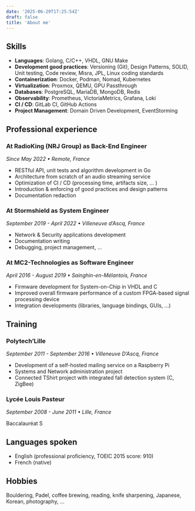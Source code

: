 ```yaml
---
date: '2025-06-29T17:25:54Z'
draft: false
title: 'About me'
---
```


## Skills

- **Languages**: Golang, C/C++, VHDL, GNU Make
- **Development good practices**: Versioning (Git), Design Patterns, SOLID, Unit testing, Code review, Misra, JPL, Linux coding standards
- **Containerization**: Docker, Podman, Nomad, Kubernetes
- **Virtualization**: Proxmox, QEMU, GPU Passthrough
- **Databases**: PostgreSQL, MariaDB, MongoDB, Redis
- **Observability**: Prometheus, VictoriaMetrics, Grafana, Loki
- **CI / CD**: GitLab CI, GitHub Actions
- **Project Management**: Domain Driven Development, EventStorming

## Professional experience

### At RadioKing (NRJ Group) as Back-End Engineer

*Since May 2022 • Remote, France*

- RESTful API, unit tests and algorithm development in Go
- Architecture from scratch of an audio streaming service
- Optimization of CI / CD (processing time, artifacts size, … )
- Introduction & enforcing of good practices and design patterns
- Documentation redaction

### At Stormshield as System Engineer

*September 2019 - April 2022 • Villeneuve d’Ascq, France*

- Network & Security applications development
- Documentation writing
- Debugging, project management, ...

### At MC2-Technologies as Software Engineer

*April 2016 - August 2019 • Sainghin-en-Mélantois, France*

- Firmware development for System-on-Chip in VHDL and C
- Improved overall firmware performance of a custom FPGA-based signal processing device
- Integration developments (libraries, language bindings, GUIs, ...)

## Training

### Polytech’Lille

*September 2011 - September 2016 • Villeneuve D’Ascq, France*

- Development of a self-hosted mailing service on a Raspberry Pi
- Systems and Network administration project
- Connected TShirt project with integrated fall detection system (C, ZigBee)

### Lycée Louis Pasteur

*September 2008 - June 2011 • Lille, France*

Baccalauréat S

## Languages spoken

- English (professional proficiency, TOEIC 2015 score: 910)
- French (native)

## Hobbies

Bouldering, Padel, coffee brewing, reading, knife sharpening, Japanese, Korean, photography, ...
